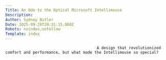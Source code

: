 ```yaml
---
Title: An Ode to the Optical Microsoft Intellimouse
Description: 
Author: Sydney Butler
Date: 2025-09-28T20:31:15.000Z
Robots: noindex,nofollow
Template: index
---
```


                                            A design that revolutionized comfort and performance, but what made the Intellimouse so special?
                                        